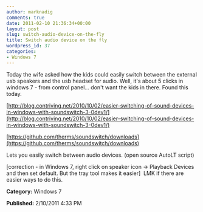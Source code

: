 ```yaml
---
author: marknadig
comments: true
date: 2011-02-10 21:36:34+00:00
layout: post
slug: switch-audio-device-on-the-fly
title: Switch audio device on the fly
wordpress_id: 37
categories:
- Windows 7
---
```


Today the wife asked how the kids could easily switch between the external usb speakers and the usb headset for audio. Well, it's about 5 clicks in windows 7 - from control panel... don't want the kids in there. Found this today.

[http://blog.contriving.net/2010/10/02/easier-switching-of-sound-devices-in-windows-with-soundswitch-3-0dev1/](http://blog.contriving.net/2010/10/02/easier-switching-of-sound-devices-in-windows-with-soundswitch-3-0dev1/)

[https://github.com/therms/soundswitch/downloads](https://github.com/therms/soundswitch/downloads)

Lets you easily switch between audio devices. (open source AutoLT script)

[correction - in Windows 7, right click on speaker icon -> Playback Devices and then set default. But the tray tool makes it easier]  LMK if there are easier ways to do this.

**Category:** Windows 7

**Published:** 2/10/2011 4:33 PM

